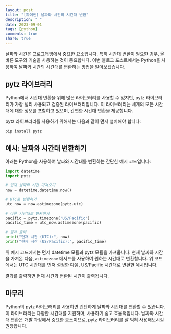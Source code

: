 ```yaml
---
layout: post
title: "[파이썬] 날짜와 시간의 시간대 변환"
description: " "
date: 2023-09-01
tags: [python]
comments: true
share: true
---
```


날짜와 시간은 프로그래밍에서 중요한 요소입니다. 특히 시간대 변환이 필요한 경우, 올바른 도구와 기술을 사용하는 것이 중요합니다. 이번 블로그 포스트에서는 Python을 사용하여 날짜와 시간의 시간대를 변환하는 방법을 알아보겠습니다.

## pytz 라이브러리

Python에서 시간대 변환을 위해 많은 라이브러리를 사용할 수 있지만, pytz 라이브러리가 가장 널리 사용되고 검증된 라이브러리입니다. 이 라이브러리는 세계의 모든 시간대에 대한 정보를 포함하고 있으며, 간편한 시간대 변환을 제공합니다.

pytz 라이브러리를 사용하기 위해서는 다음과 같이 먼저 설치해야 합니다:

```python
pip install pytz
```

## 예시: 날짜와 시간대 변환하기

아래는 Python을 사용하여 날짜와 시간대를 변환하는 간단한 예시 코드입니다:

```python
import datetime
import pytz

# 현재 날짜와 시간 가져오기
now = datetime.datetime.now()

# UTC로 변환하기
utc_now = now.astimezone(pytz.utc)

# 다른 시간대로 변환하기
pacific = pytz.timezone('US/Pacific')
pacific_time = utc_now.astimezone(pacific)

# 결과 출력
print("현재 시간 (UTC):", now)
print("현재 시간 (US/Pacific):", pacific_time)
```

위 예시 코드에서는 먼저 datetime 모듈과 pytz 모듈을 가져옵니다. 현재 날짜와 시간을 가져온 다음, `astimezone` 메서드를 사용하여 원하는 시간대로 변환합니다. 위 코드에서는 UTC 시간대를 먼저 설정한 다음, US/Pacific 시간대로 변환한 예시입니다.

결과를 출력하면 현재 시간과 변환된 시간이 출력됩니다.

## 마무리

Python의 pytz 라이브러리를 사용하면 간단하게 날짜와 시간대를 변환할 수 있습니다. 이 라이브러리는 다양한 시간대를 지원하며, 사용하기 쉽고 효율적입니다. 날짜와 시간대 변환은 개발 과정에서 중요한 요소이므로, pytz 라이브러리를 잘 익혀 사용해보시길 권장합니다.